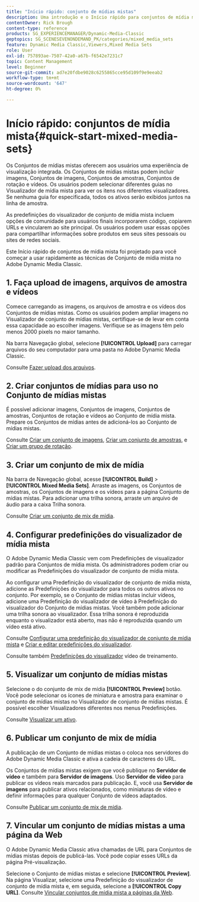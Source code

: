 ```yaml
---
title: "Início rápido: conjunto de mídias mistas"
description: Uma introdução e o Início rápido para conjuntos de mídia mista para ajudar você a começar a usar o Adobe Dynamic Media Classic rapidamente.
contentOwner: Rick Brough
content-type: reference
products: SG_EXPERIENCEMANAGER/Dynamic-Media-Classic
geptopics: SG_SCENESEVENONDEMAND_PK/categories/mixed_media_sets
feature: Dynamic Media Classic,Viewers,Mixed Media Sets
role: User
exl-id: 757893ae-7507-42a0-a67b-f6542e7231c7
topic: Content Management
level: Beginner
source-git-commit: ad7e20fdbe9028c6255865cce95d109f9e9eeab2
workflow-type: tm+mt
source-wordcount: '647'
ht-degree: 0%

---
```


# Início rápido: conjuntos de mídia mista{#quick-start-mixed-media-sets}

Os Conjuntos de mídias mistas oferecem aos usuários uma experiência de visualização integrada. Os Conjuntos de mídias mistas podem incluir imagens, Conjuntos de imagens, Conjuntos de amostras, Conjuntos de rotação e vídeos. Os usuários podem selecionar diferentes guias no Visualizador de mídia mista para ver os itens nos diferentes visualizadores. Se nenhuma guia for especificada, todos os ativos serão exibidos juntos na linha de amostra.

As predefinições do visualizador de conjunto de mídia mista incluem opções de comunidade para usuários finais incorporarem código, copiarem URLs e vincularem ao site principal. Os usuários podem usar essas opções para compartilhar informações sobre produtos em seus sites pessoais ou sites de redes sociais.

Este Início rápido de conjuntos de mídia mista foi projetado para você começar a usar rapidamente as técnicas de Conjunto de mídia mista no Adobe Dynamic Media Classic.

## 1. Faça upload de imagens, arquivos de amostra e vídeos

Comece carregando as imagens, os arquivos de amostra e os vídeos dos Conjuntos de mídias mistas. Como os usuários podem ampliar imagens no Visualizador de conjunto de mídias mistas, certifique-se de levar em conta essa capacidade ao escolher imagens. Verifique se as imagens têm pelo menos 2000 pixels no maior tamanho.

Na barra Navegação global, selecione **[!UICONTROL Upload]** para carregar arquivos do seu computador para uma pasta no Adobe Dynamic Media Classic.

Consulte [Fazer upload dos arquivos](uploading-files.md#uploading-your-files).

## 2. Criar conjuntos de mídias para uso no Conjunto de mídias mistas

É possível adicionar imagens, Conjuntos de imagens, Conjuntos de amostras, Conjuntos de rotação e vídeos ao Conjunto de mídia mista. Prepare os Conjuntos de mídias antes de adicioná-los ao Conjunto de mídias mistas.

Consulte [Criar um conjunto de imagens](creating-image-set.md#creating-an-image-set), [Criar um conjunto de amostras](creating-swatch-set.md#creating-a-swatch-set), e [Criar um grupo de rotação](creating-spin-set.md#creating-a-spin-set).

## 3. Criar um conjunto de mix de mídia

Na barra de Navegação global, acesse **[!UICONTROL Build]** > **[!UICONTROL Mixed Media Sets]**. Arraste as imagens, os Conjuntos de amostras, os Conjuntos de imagens e os vídeos para a página Conjunto de mídias mistas. Para adicionar uma trilha sonora, arraste um arquivo de áudio para a caixa Trilha sonora.

Consulte [Criar um conjunto de mix de mídia](creating-mixed-media-set.md#creating-a-mixed-media-set).

## 4. Configurar predefinições do visualizador de mídia mista

O Adobe Dynamic Media Classic vem com Predefinições de visualizador padrão para Conjuntos de mídia mista. Os administradores podem criar ou modificar as Predefinições do visualizador de conjunto de mídia mista.

Ao configurar uma Predefinição do visualizador de conjunto de mídia mista, adicione as Predefinições do visualizador para todos os outros ativos no conjunto. Por exemplo, se o Conjunto de mídias mistas incluir vídeos, adicione uma Predefinição do visualizador de vídeo à Predefinição do visualizador do Conjunto de mídias mistas. Você também pode adicionar uma trilha sonora ao visualizador. Essa trilha sonora é reproduzida enquanto o visualizador está aberto, mas não é reproduzida quando um vídeo está ativo.

Consulte [Configurar uma predefinição do visualizador de conjunto de mídia mista](setting-mixed-media-set-viewer.md#setting-up-a-mixed-media-set-viewer-preset) e [Criar e editar predefinições do visualizador](application-setup.md#adding-and-editing-viewer-presets).

Consulte também [Predefinições do visualizador](https://s7d5.scene7.com/s7viewers/html5/VideoViewer.html?videoserverurl=https://s7d5.scene7.com/is/content/&amp;emailurl=https://s7d5.scene7.com/s7/emailFriend&amp;serverUrl=https://s7d5.scene7.com/is/image/&amp;config=Scene7SharedAssets/Universal_HTML5_Video&amp;contenturl=https://s7d5.scene7.com/skins/&amp;asset=S7tutorials/550_viewer-presets_converted%20renamed_Done-AVS) vídeo de treinamento.

## 5. Visualizar um conjunto de mídias mistas

Selecione o do conjunto de mix de mídia **[!UICONTROL Preview]** botão. Você pode selecionar os ícones de miniatura e amostra para examinar o conjunto de mídias mistas no Visualizador de conjunto de mídias mistas. É possível escolher Visualizadores diferentes nos menus Predefinições.

Consulte [Visualizar um ativo](previewing-asset.md#previewing-an-asset).

## 6. Publicar um conjunto de mix de mídia

A publicação de um Conjunto de mídias mistas o coloca nos servidores do Adobe Dynamic Media Classic e ativa a cadeia de caracteres do URL.

Os Conjuntos de mídias mistas exigem que você publique no **Servidor de vídeo** e também para **Servidor de imagens**. Uso **Servidor de vídeo** para publicar os vídeos reais marcados para publicação. E, você usa **Servidor de imagens** para publicar ativos relacionados, como miniaturas de vídeo e definir informações para qualquer Conjunto de vídeos adaptados.

Consulte [Publicar um conjunto de mix de mídia](publishing-mixed-media-set.md#publishing-a-mixed-media-set).

## 7. Vincular um conjunto de mídias mistas a uma página da Web

O Adobe Dynamic Media Classic ativa chamadas de URL para Conjuntos de mídias mistas depois de publicá-las. Você pode copiar esses URLs da página Pré-visualização.

Selecione o Conjunto de mídias mistas e selecione **[!UICONTROL Preview]**. Na página Visualizar, selecione uma Predefinição do visualizador de conjunto de mídia mista e, em seguida, selecione a **[!UICONTROL Copy URL]**. Consulte [Vincular conjuntos de mídia mista a páginas da Web](linking-mixed-media-set-web.md#linking-a-mixed-media-set-to-a-web-page).
